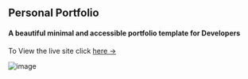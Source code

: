 <h2>Personal Portfolio</h2>

<h4>A beautiful minimal and accessible portfolio template for Developers</h4>

<p>To View the live site click <a href="https://tahabaig.surge.sh/">here →</a></p>

![image](https://github.com/tahabaigdev/portfolio/assets/162491864/4ab9c384-7666-4e81-b8f9-1aa9ed60d62d)
